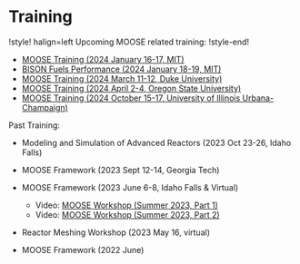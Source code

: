 # Training

!style! halign=left
Upcoming MOOSE related training:
!style-end!

- [MOOSE Training (2024 January 16-17, MIT)](more_detail/MOOSE_2024_01_16-17_MIT.md)
- [BISON Fuels Performance (2024 January 18-19, MIT)](more_detail/BISON_2024_01_18-19_MIT.md)
- [MOOSE Training (2024 March 11-12, Duke University)](more_detail/MOOSE_2024_03_11-12_DUKE.md)
- [MOOSE Training (2024 April 2-4, Oregon State University)](more_detail/MOOSE_2024_04_02-04_OSU.md)
- [MOOSE Training (2024 October 15-17, University of Illinois Urbana-Champaign)](more_detail/MOOSE_2024_10_15-17_UIUC.md)

Past Training:

- Modeling and Simulation of Advanced Reactors (2023 Oct 23-26, Idaho Falls)

- MOOSE Framework (2023 Sept 12-14, Georgia Tech)

- MOOSE Framework (2023 June 6-8, Idaho Falls & Virtual)

  - Video: [MOOSE Workshop (Summer 2023, Part 1)](https://www.youtube.com/watch?v=QPuK6OdF2hM)
  - Video: [MOOSE Workshop (Summer 2023, Part 2)](https://www.youtube.com/watch?v=JwbtDXRYPYo)

- Reactor Meshing Workshop (2023 May 16, virtual)
- MOOSE Framework (2022 June)
